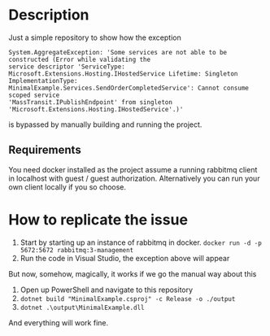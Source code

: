 # Description
Just a simple repository to show how the exception 
```
System.AggregateException: 'Some services are not able to be constructed (Error while validating the 
service descriptor 'ServiceType: Microsoft.Extensions.Hosting.IHostedService Lifetime: Singleton 
ImplementationType: MinimalExample.Services.SendOrderCompletedService': Cannot consume scoped service 
'MassTransit.IPublishEndpoint' from singleton 'Microsoft.Extensions.Hosting.IHostedService'.)'
```
is bypassed by manually building and running the project.

## Requirements
You need docker installed as the project assume a running rabbitmq client in localhost with guest / guest authorization. Alternatively you can run your own client locally if you so choose.

# How to replicate the issue

1. Start by starting up an instance of rabbitmq in docker. `docker run -d -p 5672:5672 rabbitmq:3-management`
2. Run the code in Visual Studio, the exception above will appear

But now, somehow, magically, it works if we go the manual way about this

1. Open up PowerShell and navigate to this repository
2. `dotnet build "MinimalExample.csproj" -c Release -o ./output`
3. `dotnet .\output\MinimalExample.dll`

And everything will work fine.
